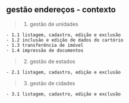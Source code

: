 ## gestão endereços - contexto

> 1. gestão de unidades

    - 1.1 listagem, cadastro, edição e exclusão
    - 1.2 inclusão e edição de dados do cartório
    - 1.3 transferência de imóvel
    - 1.4 impressão de documentos

> 2. gestão de estados

    - 2.1 listagem, cadastro, edição e exclusão

> 3. gestão de cidades

    - 3.1 listagem, cadastro, edição e exclusão
